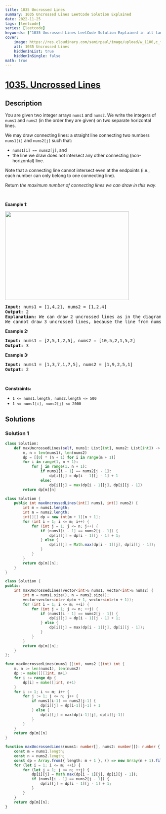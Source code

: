 ```yaml
---
title: 1035 Uncrossed Lines
summary: 1035 Uncrossed Lines LeetCode Solution Explained
date: 2022-11-25
tags: [leetcode]
series: [leetcode]
keywords: ["1035 Uncrossed Lines LeetCode Solution Explained in all languages", "1035 Uncrossed Lines", "LeetCode", "leetcode solution in Python3 C++ Java Go PHP Ruby Swift TypeScript Rust C# JavaScript C", "GeeksforGeeks", "InterviewBit", "Coding Ninjas", "HackerRank", "HackerEarth", "CodeChef", "TopCoder", "AlgoExpert", "freeCodeCamp", "Codeforces", "GitHub", "AtCoder", "Samir Paul"]
cover:
    image: https://res.cloudinary.com/samirpaul/image/upload/w_1100,c_fit,co_rgb:FFFFFF,l_text:Arial_75_bold:1035 Uncrossed Lines - Solution Explained/problem-solving.webp
    alt: 1035 Uncrossed Lines
    hiddenInList: true
    hiddenInSingle: false
math: true
---
```



# [1035. Uncrossed Lines](https://leetcode.com/problems/uncrossed-lines)


## Description

<p>You are given two integer arrays <code>nums1</code> and <code>nums2</code>. We write the integers of <code>nums1</code> and <code>nums2</code> (in the order they are given) on two separate horizontal lines.</p>

<p>We may draw connecting lines: a straight line connecting two numbers <code>nums1[i]</code> and <code>nums2[j]</code> such that:</p>

<ul>
	<li><code>nums1[i] == nums2[j]</code>, and</li>
	<li>the line we draw does not intersect any other connecting (non-horizontal) line.</li>
</ul>

<p>Note that a connecting line cannot intersect even at the endpoints (i.e., each number can only belong to one connecting line).</p>

<p>Return <em>the maximum number of connecting lines we can draw in this way</em>.</p>

<p>&nbsp;</p>
<p><strong class="example">Example 1:</strong></p>
<img alt="" src="https://spcdn.pages.dev/leetcode/problems/1035.Uncrossed%20Lines/images/142.png" style="width: 400px; height: 286px;" />
<pre>
<strong>Input:</strong> nums1 = [1,4,2], nums2 = [1,2,4]
<strong>Output:</strong> 2
<strong>Explanation:</strong> We can draw 2 uncrossed lines as in the diagram.
We cannot draw 3 uncrossed lines, because the line from nums1[1] = 4 to nums2[2] = 4 will intersect the line from nums1[2]=2 to nums2[1]=2.
</pre>

<p><strong class="example">Example 2:</strong></p>

<pre>
<strong>Input:</strong> nums1 = [2,5,1,2,5], nums2 = [10,5,2,1,5,2]
<strong>Output:</strong> 3
</pre>

<p><strong class="example">Example 3:</strong></p>

<pre>
<strong>Input:</strong> nums1 = [1,3,7,1,7,5], nums2 = [1,9,2,5,1]
<strong>Output:</strong> 2
</pre>

<p>&nbsp;</p>
<p><strong>Constraints:</strong></p>

<ul>
	<li><code>1 &lt;= nums1.length, nums2.length &lt;= 500</code></li>
	<li><code>1 &lt;= nums1[i], nums2[j] &lt;= 2000</code></li>
</ul>

## Solutions

### Solution 1

<!-- tabs:start -->

```python
class Solution:
    def maxUncrossedLines(self, nums1: List[int], nums2: List[int]) -> int:
        m, n = len(nums1), len(nums2)
        dp = [[0] * (n + 1) for i in range(m + 1)]
        for i in range(1, m + 1):
            for j in range(1, n + 1):
                if nums1[i - 1] == nums2[j - 1]:
                    dp[i][j] = dp[i - 1][j - 1] + 1
                else:
                    dp[i][j] = max(dp[i - 1][j], dp[i][j - 1])
        return dp[m][n]
```

```java
class Solution {
    public int maxUncrossedLines(int[] nums1, int[] nums2) {
        int m = nums1.length;
        int n = nums2.length;
        int[][] dp = new int[m + 1][n + 1];
        for (int i = 1; i <= m; i++) {
            for (int j = 1; j <= n; j++) {
                if (nums1[i - 1] == nums2[j - 1]) {
                    dp[i][j] = dp[i - 1][j - 1] + 1;
                } else {
                    dp[i][j] = Math.max(dp[i - 1][j], dp[i][j - 1]);
                }
            }
        }
        return dp[m][n];
    }
}
```

```cpp
class Solution {
public:
    int maxUncrossedLines(vector<int>& nums1, vector<int>& nums2) {
        int m = nums1.size(), n = nums2.size();
        vector<vector<int>> dp(m + 1, vector<int>(n + 1));
        for (int i = 1; i <= m; ++i) {
            for (int j = 1; j <= n; ++j) {
                if (nums1[i - 1] == nums2[j - 1]) {
                    dp[i][j] = dp[i - 1][j - 1] + 1;
                } else {
                    dp[i][j] = max(dp[i - 1][j], dp[i][j - 1]);
                }
            }
        }
        return dp[m][n];
    }
};
```

```go
func maxUncrossedLines(nums1 []int, nums2 []int) int {
	m, n := len(nums1), len(nums2)
	dp := make([][]int, m+1)
	for i := range dp {
		dp[i] = make([]int, n+1)
	}
	for i := 1; i <= m; i++ {
		for j := 1; j <= n; j++ {
			if nums1[i-1] == nums2[j-1] {
				dp[i][j] = dp[i-1][j-1] + 1
			} else {
				dp[i][j] = max(dp[i-1][j], dp[i][j-1])
			}
		}
	}
	return dp[m][n]
}
```

```ts
function maxUncrossedLines(nums1: number[], nums2: number[]): number {
    const m = nums1.length;
    const n = nums2.length;
    const dp = Array.from({ length: m + 1 }, () => new Array(n + 1).fill(0));
    for (let i = 1; i <= m; ++i) {
        for (let j = 1; j <= n; ++j) {
            dp[i][j] = Math.max(dp[i - 1][j], dp[i][j - 1]);
            if (nums1[i - 1] == nums2[j - 1]) {
                dp[i][j] = dp[i - 1][j - 1] + 1;
            }
        }
    }
    return dp[m][n];
}
```

<!-- tabs:end -->

<!-- end -->
